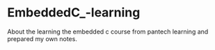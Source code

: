 # EmbeddedC_-learning
About the learning the embedded c course from pantech learning and prepared my own notes.
